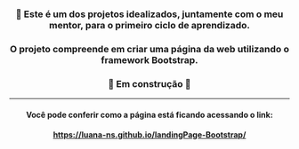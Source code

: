 ### <p align= "center"> :rocket: Este é um dos projetos idealizados, juntamente com o meu mentor, para o primeiro ciclo de aprendizado. </p>
### <p align= "center"> O projeto compreende em criar uma página da web utilizando o framework Bootstrap.  </p>

### <p align= "center"> :construction:  Em construção  :construction: </p> 

---
#### <p align= "center"> Você pode conferir como a página está ficando acessando o link: </p>
#### <p align= "center"> https://luana-ns.github.io/landingPage-Bootstrap/ </p>
